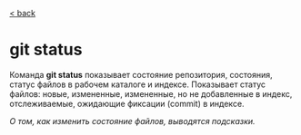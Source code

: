 [< back](/readme.md)

# git status

Команда **git status** показывает состояние репозитория, состояния, статус файлов в рабочем каталоге и индексе. Показывает статус файлов: новые, измененные, измененные, но не добавленные в индекс, отслеживаемые, ожидающие фиксации (commit) в индексе.

*О том, как изменить состояние файлов, выводятся подсказки.*
